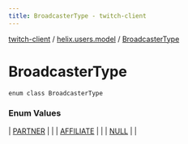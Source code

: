 ```yaml
---
title: BroadcasterType - twitch-client
---
```


[twitch-client](../../index.html) / [helix.users.model](../index.html) / [BroadcasterType](./index.html)

# BroadcasterType

`enum class BroadcasterType`

### Enum Values

| [PARTNER](-p-a-r-t-n-e-r.html) |  |
| [AFFILIATE](-a-f-f-i-l-i-a-t-e.html) |  |
| [NULL](-n-u-l-l.html) |  |

